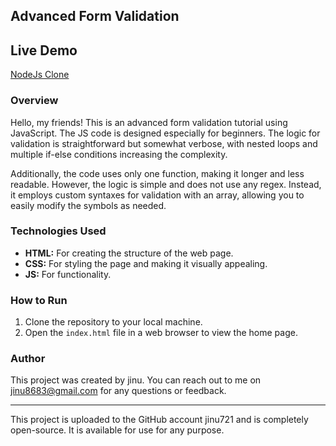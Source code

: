 
## Advanced Form Validation

## Live Demo
[NodeJs Clone](https://jinu721.github.io/nodeJsClone/)

### Overview

Hello, my friends! This is an advanced form validation tutorial using JavaScript. The JS code is designed especially for beginners. The logic for validation is straightforward but somewhat verbose, with nested loops and multiple if-else conditions increasing the complexity.

Additionally, the code uses only one function, making it longer and less readable. However, the logic is simple and does not use any regex. Instead, it employs custom syntaxes for validation with an array, allowing you to easily modify the symbols as needed.

### Technologies Used

- **HTML:** For creating the structure of the web page.
- **CSS:** For styling the page and making it visually appealing.
- **JS:** For functionality.


### How to Run

1. Clone the repository to your local machine.
2. Open the `index.html` file in a web browser to view the home page.


### Author

This project was created by jinu. You can reach out to me on jinu8683@gmail.com for any questions or feedback.

---

This project is uploaded to the GitHub account jinu721 and is completely open-source. It is available for use for any purpose.

